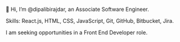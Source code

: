 👋 Hi, I’m @dipalibirajdar, an Associate Software Engineer.

Skills: React.js, HTML, CSS, JavaScript, Git, GitHub, Bitbucket, Jira.

I am seeking opportunities in a Front End Developer role. 
<!---
dipalibirajdar/dipalibirajdar is a ✨ special ✨ repository because its `README.md` (this file) appears on your GitHub profile.
You can click the Preview link to take a look at your changes.
--->
